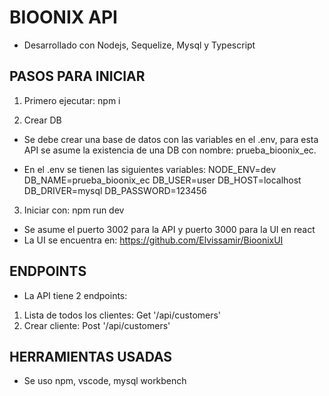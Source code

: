 # BIOONIX API 
- Desarrollado con Nodejs, Sequelize, Mysql y Typescript

## PASOS PARA INICIAR
1) Primero ejecutar: npm i 

2) Crear DB

- Se debe crear una base de datos con las variables en el .env, 
para esta API se asume la existencia de una DB con nombre: prueba_bioonix_ec.

- En el .env se tienen las siguientes variables: 
NODE_ENV=dev
DB_NAME=prueba_bioonix_ec
DB_USER=user
DB_HOST=localhost
DB_DRIVER=mysql
DB_PASSWORD=123456

3) Iniciar con: npm run dev

- Se asume el puerto 3002 para la API y puerto 3000 para la UI en react
- La UI se encuentra en: https://github.com/Elvissamir/BioonixUI

## ENDPOINTS
- La API tiene 2 endpoints: 
1) Lista de todos los clientes: Get '/api/customers' 
2) Crear cliente:  Post '/api/customers'

## HERRAMIENTAS USADAS
- Se uso npm, vscode, mysql workbench